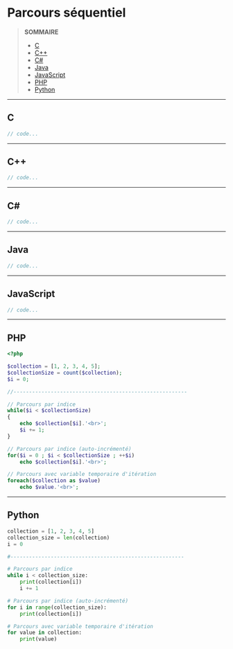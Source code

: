 # Parcours séquentiel

> **SOMMAIRE**
> + [C](#c)
> + [C++](#c-1)
> + [C#](#c-2)
> + [Java](#java)
> + [JavaScript](#javascript)
> + [PHP](#php)
> + [Python](#python)

---

## C

```c
// code...
```

---

## C++

```cpp
// code...
```

---

## C#

```csharp
// code...
```

---

## Java

```java
// code...
```

---

## JavaScript

```javascript
// code...
```

---

## PHP

```php
<?php

$collection = [1, 2, 3, 4, 5];
$collectionSize = count($collection);
$i = 0;

//--------------------------------------------------------

// Parcours par indice
while($i < $collectionSize)
{
    echo $collection[$i].'<br>';
    $i += 1;
}

// Parcours par indice (auto-incrémenté)
for($i = 0 ; $i < $collectionSize ; ++$i)
    echo $collection[$i].'<br>';

// Parcours avec variable temporaire d'itération
foreach($collection as $value)
    echo $value.'<br>';
```

---

## Python

```python
collection = [1, 2, 3, 4, 5]
collection_size = len(collection)
i = 0

#--------------------------------------------------------

# Parcours par indice
while i < collection_size:
    print(collection[i])
    i += 1

# Parcours par indice (auto-incrémenté)
for i in range(collection_size):
    print(collection[i])

# Parcours avec variable temporaire d'itération
for value in collection:
    print(value)
```
